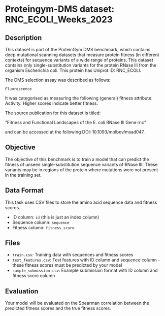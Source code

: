 
# Proteingym-DMS dataset: RNC_ECOLI_Weeks_2023

## Description

This dataset is part of the ProteinGym DMS benchmark, which contains deep mutational scanning datasets that measure
protein fitness (in different contexts) for sequence variants of a wide range of proteins. This dataset contains
only single-substitution variants for the protein RNase III from the organism Escherichia coli. This protein has Uniprot ID: RNC_ECOLI. 

The DMS selection assay was described as follows: 

    Fluorescence

It was categorised as measuring the following (general) fitness attribute: Activity. Higher scores indicate better fitness.

The source publication for this dataset is titled: 

"Fitness and Functional Landscapes of the E. coli RNase III Gene rnc"

and can be accessed at the following DOI: 10.1093/molbev/msad047.

## Objective

The objective of this benchmark is to train a model that can predict the fitness of unseen single-substitution sequence variants of RNase III.
These variants may be in regions of the protein where mutations were not present in the training set.

## Data Format

This task uses CSV files to store the amino acid sequence data and fitness scores.
- ID column: `id` (this is just an index column)
- Sequence column: `sequence`
- Fitness column: `fitness_score`

## Files

- `train.csv`: Training data with sequences and fitness scores
- `test_features.csv`: Test features with ID column and sequence column - these fitness scores must be predicted by your model
- `sample_submission.csv`: Example submission format with ID column and fitness score column

## Evaluation

Your model will be evaluated on the Spearman correlation between the predicted fitness scores and the true fitness scores.
